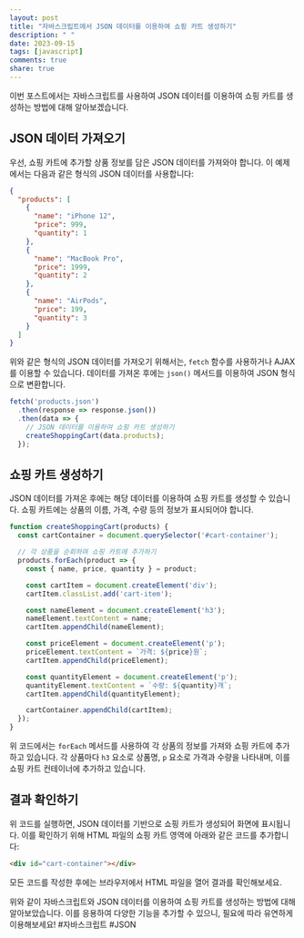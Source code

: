 ```yaml
---
layout: post
title: "자바스크립트에서 JSON 데이터를 이용하여 쇼핑 카트 생성하기"
description: " "
date: 2023-09-15
tags: [javascript]
comments: true
share: true
---
```


이번 포스트에서는 자바스크립트를 사용하여 JSON 데이터를 이용하여 쇼핑 카트를 생성하는 방법에 대해 알아보겠습니다.

## JSON 데이터 가져오기

우선, 쇼핑 카트에 추가할 상품 정보를 담은 JSON 데이터를 가져와야 합니다. 이 예제에서는 다음과 같은 형식의 JSON 데이터를 사용합니다:

```json
{
  "products": [
    {
      "name": "iPhone 12",
      "price": 999,
      "quantity": 1
    },
    {
      "name": "MacBook Pro",
      "price": 1999,
      "quantity": 2
    },
    {
      "name": "AirPods",
      "price": 199,
      "quantity": 3
    }
  ]
}
```

위와 같은 형식의 JSON 데이터를 가져오기 위해서는, `fetch` 함수를 사용하거나 AJAX를 이용할 수 있습니다. 데이터를 가져온 후에는 `json()` 메서드를 이용하여 JSON 형식으로 변환합니다.

```javascript
fetch('products.json')
  .then(response => response.json())
  .then(data => {
    // JSON 데이터를 이용하여 쇼핑 카트 생성하기
    createShoppingCart(data.products);
  });
```

## 쇼핑 카트 생성하기

JSON 데이터를 가져온 후에는 해당 데이터를 이용하여 쇼핑 카트를 생성할 수 있습니다. 쇼핑 카트에는 상품의 이름, 가격, 수량 등의 정보가 표시되어야 합니다.

```javascript
function createShoppingCart(products) {
  const cartContainer = document.querySelector('#cart-container');

  // 각 상품을 순회하며 쇼핑 카트에 추가하기
  products.forEach(product => {
    const { name, price, quantity } = product;

    const cartItem = document.createElement('div');
    cartItem.classList.add('cart-item');

    const nameElement = document.createElement('h3');
    nameElement.textContent = name;
    cartItem.appendChild(nameElement);

    const priceElement = document.createElement('p');
    priceElement.textContent = `가격: ${price}원`;
    cartItem.appendChild(priceElement);

    const quantityElement = document.createElement('p');
    quantityElement.textContent = `수량: ${quantity}개`;
    cartItem.appendChild(quantityElement);

    cartContainer.appendChild(cartItem);
  });
}
```

위 코드에서는 `forEach` 메서드를 사용하여 각 상품의 정보를 가져와 쇼핑 카트에 추가하고 있습니다. 각 상품마다 `h3` 요소로 상품명, `p` 요소로 가격과 수량을 나타내며, 이를 쇼핑 카트 컨테이너에 추가하고 있습니다.

## 결과 확인하기

위 코드를 실행하면, JSON 데이터를 기반으로 쇼핑 카트가 생성되어 화면에 표시됩니다. 이를 확인하기 위해 HTML 파일의 쇼핑 카트 영역에 아래와 같은 코드를 추가합니다:

```html
<div id="cart-container"></div>
```

모든 코드를 작성한 후에는 브라우저에서 HTML 파일을 열어 결과를 확인해보세요.

위와 같이 자바스크립트와 JSON 데이터를 이용하여 쇼핑 카트를 생성하는 방법에 대해 알아보았습니다. 이를 응용하여 다양한 기능을 추가할 수 있으니, 필요에 따라 유연하게 이용해보세요! #자바스크립트 #JSON